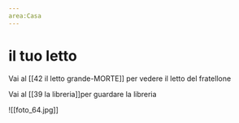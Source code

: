 ```yaml
---
area:Casa
---
```

# il tuo letto

Vai al [[42 il letto grande-MORTE]] per vedere il letto del fratellone

Vai al [[39 la libreria]]per guardare la libreria

![[foto_64.jpg]]